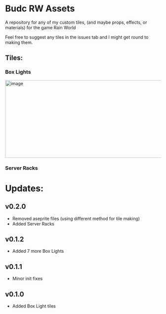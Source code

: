 # Budc RW Assets

A repository for any of my custom tiles, (and maybe props, effects, or materials) for the game Rain World

Feel free to suggest any tiles in the issues tab and I might get round to making them.

## Tiles:

### Box Lights

<img width="881" height="251" alt="image" src="https://github.com/user-attachments/assets/43d3b8e1-6fdc-4c26-b2d9-89f226efb182" />

### Server Racks



# Updates:

## v0.2.0
+ Removed aseprite files (using different method for tile making)
+ Added Server Racks

## v0.1.2
+ Added 7 more Box Lights

## v0.1.1
+ Minor init fixes

## v0.1.0
+ Added Box Light tiles
